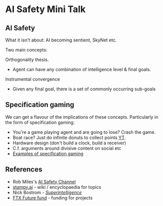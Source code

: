 # AI Safety Mini Talk

## AI Safety
What it isn't about: AI becoming sentient, SkyNet etc.

Two main concepts:

Orthogonality thesis.
- Agent can have any combination of intelligence level & final goals.

Instrumental convergence
- Given any final goal, there is a set of commonly occurring sub-goals 

## Specification gaming

We can get a flavour of the implications of these concepts.
Particularly in the form of specification gaming:
- You're a game playing agent and are going to lose? Crash the game.
- Boat race? Just do infinite donuts to collect points [YT](https://youtu.be/nKJlF-olKmg?t=242).
- Hardware design (don't build a clock, build a receiver)
- C.f. arguments around divisive content on social etc
- [Examples of specification gaming](https://docs.google.com/spreadsheets/d/e/2PACX-1vRPiprOaC3HsCf5Tuum8bRfzYUiKLRqJmbOoC-32JorNdfyTiRRsR7Ea5eWtvsWzuxo8bjOxCG84dAg/pubhtml)

## References
- Rob Miles's [AI Safety Channel](https://www.youtube.com/playlist?list=PLqL14ZxTTA4fyhYg6xD6Fz05WcuxLGseL)
- [stampy.ai](https://stampy.ai) - wiki / encyclopaedia for topics
- Nick Bostrom - *[Superintelligence](https://www.amazon.co.uk/Superintelligence-Dangers-Strategies-Nick-Bostrom/dp/0199678111)*
- [FTX Future fund]([https://ftxfuturefund.org/](https://ftxfuturefund.org/)) - funding for projects

